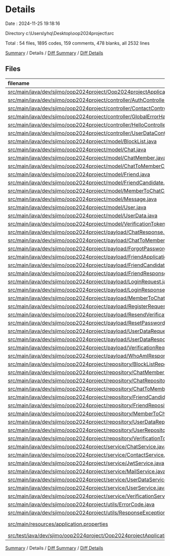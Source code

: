 # Details

Date : 2024-11-25 19:18:16

Directory c:\\Users\\yhq\\Desktop\\oop2024project\\src

Total : 54 files,  1895 codes, 159 comments, 478 blanks, all 2532 lines

[Summary](results.md) / Details / [Diff Summary](diff.md) / [Diff Details](diff-details.md)

## Files
| filename | language | code | comment | blank | total |
| :--- | :--- | ---: | ---: | ---: | ---: |
| [src/main/java/dev/sjimo/oop2024project/Oop2024projectApplication.java](/src/main/java/dev/sjimo/oop2024project/Oop2024projectApplication.java) | Java | 9 | 0 | 6 | 15 |
| [src/main/java/dev/sjimo/oop2024project/controller/AuthController.java](/src/main/java/dev/sjimo/oop2024project/controller/AuthController.java) | Java | 52 | 0 | 13 | 65 |
| [src/main/java/dev/sjimo/oop2024project/controller/ContactController.java](/src/main/java/dev/sjimo/oop2024project/controller/ContactController.java) | Java | 99 | 62 | 19 | 180 |
| [src/main/java/dev/sjimo/oop2024project/controller/GlobalErrorHandler.java](/src/main/java/dev/sjimo/oop2024project/controller/GlobalErrorHandler.java) | Java | 18 | 0 | 4 | 22 |
| [src/main/java/dev/sjimo/oop2024project/controller/HelloController.java](/src/main/java/dev/sjimo/oop2024project/controller/HelloController.java) | Java | 11 | 0 | 5 | 16 |
| [src/main/java/dev/sjimo/oop2024project/controller/UserDataController.java](/src/main/java/dev/sjimo/oop2024project/controller/UserDataController.java) | Java | 36 | 0 | 8 | 44 |
| [src/main/java/dev/sjimo/oop2024project/model/BlockList.java](/src/main/java/dev/sjimo/oop2024project/model/BlockList.java) | Java | 34 | 0 | 11 | 45 |
| [src/main/java/dev/sjimo/oop2024project/model/Chat.java](/src/main/java/dev/sjimo/oop2024project/model/Chat.java) | Java | 54 | 0 | 18 | 72 |
| [src/main/java/dev/sjimo/oop2024project/model/ChatMember.java](/src/main/java/dev/sjimo/oop2024project/model/ChatMember.java) | Java | 47 | 0 | 17 | 64 |
| [src/main/java/dev/sjimo/oop2024project/model/ChatToMemberCandidate.java](/src/main/java/dev/sjimo/oop2024project/model/ChatToMemberCandidate.java) | Java | 63 | 0 | 19 | 82 |
| [src/main/java/dev/sjimo/oop2024project/model/Friend.java](/src/main/java/dev/sjimo/oop2024project/model/Friend.java) | Java | 46 | 0 | 15 | 61 |
| [src/main/java/dev/sjimo/oop2024project/model/FriendCandidate.java](/src/main/java/dev/sjimo/oop2024project/model/FriendCandidate.java) | Java | 54 | 0 | 15 | 69 |
| [src/main/java/dev/sjimo/oop2024project/model/MemberToChatCandidate.java](/src/main/java/dev/sjimo/oop2024project/model/MemberToChatCandidate.java) | Java | 54 | 0 | 15 | 69 |
| [src/main/java/dev/sjimo/oop2024project/model/Message.java](/src/main/java/dev/sjimo/oop2024project/model/Message.java) | Java | 30 | 0 | 13 | 43 |
| [src/main/java/dev/sjimo/oop2024project/model/User.java](/src/main/java/dev/sjimo/oop2024project/model/User.java) | Java | 35 | 0 | 10 | 45 |
| [src/main/java/dev/sjimo/oop2024project/model/UserData.java](/src/main/java/dev/sjimo/oop2024project/model/UserData.java) | Java | 54 | 0 | 20 | 74 |
| [src/main/java/dev/sjimo/oop2024project/model/VerificationToken.java](/src/main/java/dev/sjimo/oop2024project/model/VerificationToken.java) | Java | 42 | 1 | 15 | 58 |
| [src/main/java/dev/sjimo/oop2024project/payload/ChatResponse.java](/src/main/java/dev/sjimo/oop2024project/payload/ChatResponse.java) | Java | 31 | 0 | 9 | 40 |
| [src/main/java/dev/sjimo/oop2024project/payload/ChatToMemberCandidateResponse.java](/src/main/java/dev/sjimo/oop2024project/payload/ChatToMemberCandidateResponse.java) | Java | 33 | 0 | 5 | 38 |
| [src/main/java/dev/sjimo/oop2024project/payload/ForgotPasswordRequest.java](/src/main/java/dev/sjimo/oop2024project/payload/ForgotPasswordRequest.java) | Java | 7 | 0 | 3 | 10 |
| [src/main/java/dev/sjimo/oop2024project/payload/FriendApplicationRequest.java](/src/main/java/dev/sjimo/oop2024project/payload/FriendApplicationRequest.java) | Java | 7 | 0 | 3 | 10 |
| [src/main/java/dev/sjimo/oop2024project/payload/FriendCandidateResponse.java](/src/main/java/dev/sjimo/oop2024project/payload/FriendCandidateResponse.java) | Java | 25 | 0 | 10 | 35 |
| [src/main/java/dev/sjimo/oop2024project/payload/FriendResponse.java](/src/main/java/dev/sjimo/oop2024project/payload/FriendResponse.java) | Java | 15 | 0 | 4 | 19 |
| [src/main/java/dev/sjimo/oop2024project/payload/LoginRequest.java](/src/main/java/dev/sjimo/oop2024project/payload/LoginRequest.java) | Java | 17 | 0 | 6 | 23 |
| [src/main/java/dev/sjimo/oop2024project/payload/LoginResponse.java](/src/main/java/dev/sjimo/oop2024project/payload/LoginResponse.java) | Java | 10 | 0 | 2 | 12 |
| [src/main/java/dev/sjimo/oop2024project/payload/MemberToChatCandidateResponse.java](/src/main/java/dev/sjimo/oop2024project/payload/MemberToChatCandidateResponse.java) | Java | 29 | 0 | 10 | 39 |
| [src/main/java/dev/sjimo/oop2024project/payload/RegisterRequest.java](/src/main/java/dev/sjimo/oop2024project/payload/RegisterRequest.java) | Java | 17 | 0 | 6 | 23 |
| [src/main/java/dev/sjimo/oop2024project/payload/ResendVerificationEmailRequest.java](/src/main/java/dev/sjimo/oop2024project/payload/ResendVerificationEmailRequest.java) | Java | 7 | 0 | 3 | 10 |
| [src/main/java/dev/sjimo/oop2024project/payload/ResetPasswordRequest.java](/src/main/java/dev/sjimo/oop2024project/payload/ResetPasswordRequest.java) | Java | 11 | 0 | 4 | 15 |
| [src/main/java/dev/sjimo/oop2024project/payload/UserDataRequest.java](/src/main/java/dev/sjimo/oop2024project/payload/UserDataRequest.java) | Java | 20 | 0 | 7 | 27 |
| [src/main/java/dev/sjimo/oop2024project/payload/UserDataResponse.java](/src/main/java/dev/sjimo/oop2024project/payload/UserDataResponse.java) | Java | 26 | 0 | 9 | 35 |
| [src/main/java/dev/sjimo/oop2024project/payload/VerificationRequest.java](/src/main/java/dev/sjimo/oop2024project/payload/VerificationRequest.java) | Java | 10 | 0 | 4 | 14 |
| [src/main/java/dev/sjimo/oop2024project/payload/WhoAmIResponse.java](/src/main/java/dev/sjimo/oop2024project/payload/WhoAmIResponse.java) | Java | 10 | 0 | 2 | 12 |
| [src/main/java/dev/sjimo/oop2024project/repository/BlockListRepository.java](/src/main/java/dev/sjimo/oop2024project/repository/BlockListRepository.java) | Java | 9 | 0 | 4 | 13 |
| [src/main/java/dev/sjimo/oop2024project/repository/ChatMemberRepository.java](/src/main/java/dev/sjimo/oop2024project/repository/ChatMemberRepository.java) | Java | 8 | 0 | 5 | 13 |
| [src/main/java/dev/sjimo/oop2024project/repository/ChatRepository.java](/src/main/java/dev/sjimo/oop2024project/repository/ChatRepository.java) | Java | 15 | 0 | 4 | 19 |
| [src/main/java/dev/sjimo/oop2024project/repository/ChatToMemberCandidateRepository.java](/src/main/java/dev/sjimo/oop2024project/repository/ChatToMemberCandidateRepository.java) | Java | 13 | 0 | 5 | 18 |
| [src/main/java/dev/sjimo/oop2024project/repository/FriendCandidateRepository.java](/src/main/java/dev/sjimo/oop2024project/repository/FriendCandidateRepository.java) | Java | 12 | 0 | 5 | 17 |
| [src/main/java/dev/sjimo/oop2024project/repository/FriendRepository.java](/src/main/java/dev/sjimo/oop2024project/repository/FriendRepository.java) | Java | 35 | 0 | 6 | 41 |
| [src/main/java/dev/sjimo/oop2024project/repository/MemberToChatCandidateRepository.java](/src/main/java/dev/sjimo/oop2024project/repository/MemberToChatCandidateRepository.java) | Java | 11 | 0 | 4 | 15 |
| [src/main/java/dev/sjimo/oop2024project/repository/UserDataRepository.java](/src/main/java/dev/sjimo/oop2024project/repository/UserDataRepository.java) | Java | 7 | 0 | 4 | 11 |
| [src/main/java/dev/sjimo/oop2024project/repository/UserRepository.java](/src/main/java/dev/sjimo/oop2024project/repository/UserRepository.java) | Java | 8 | 0 | 3 | 11 |
| [src/main/java/dev/sjimo/oop2024project/repository/VerificationTokenRepository.java](/src/main/java/dev/sjimo/oop2024project/repository/VerificationTokenRepository.java) | Java | 9 | 0 | 7 | 16 |
| [src/main/java/dev/sjimo/oop2024project/service/ChatService.java](/src/main/java/dev/sjimo/oop2024project/service/ChatService.java) | Java | 246 | 65 | 32 | 343 |
| [src/main/java/dev/sjimo/oop2024project/service/ContactService.java](/src/main/java/dev/sjimo/oop2024project/service/ContactService.java) | Java | 192 | 31 | 23 | 246 |
| [src/main/java/dev/sjimo/oop2024project/service/JwtService.java](/src/main/java/dev/sjimo/oop2024project/service/JwtService.java) | Java | 44 | 0 | 8 | 52 |
| [src/main/java/dev/sjimo/oop2024project/service/MailService.java](/src/main/java/dev/sjimo/oop2024project/service/MailService.java) | Java | 18 | 0 | 4 | 22 |
| [src/main/java/dev/sjimo/oop2024project/service/UserDataService.java](/src/main/java/dev/sjimo/oop2024project/service/UserDataService.java) | Java | 33 | 0 | 7 | 40 |
| [src/main/java/dev/sjimo/oop2024project/service/UserService.java](/src/main/java/dev/sjimo/oop2024project/service/UserService.java) | Java | 80 | 0 | 16 | 96 |
| [src/main/java/dev/sjimo/oop2024project/service/VerificationService.java](/src/main/java/dev/sjimo/oop2024project/service/VerificationService.java) | Java | 64 | 0 | 13 | 77 |
| [src/main/java/dev/sjimo/oop2024project/utils/ErrorCode.java](/src/main/java/dev/sjimo/oop2024project/utils/ErrorCode.java) | Java | 45 | 0 | 8 | 53 |
| [src/main/java/dev/sjimo/oop2024project/utils/ResponseException.java](/src/main/java/dev/sjimo/oop2024project/utils/ResponseException.java) | Java | 12 | 0 | 4 | 16 |
| [src/main/resources/application.properties](/src/main/resources/application.properties) | Java Properties | 12 | 0 | 1 | 13 |
| [src/test/java/dev/sjimo/oop2024project/Oop2024projectApplicationTests.java](/src/test/java/dev/sjimo/oop2024project/Oop2024projectApplicationTests.java) | Java | 9 | 0 | 5 | 14 |

[Summary](results.md) / Details / [Diff Summary](diff.md) / [Diff Details](diff-details.md)